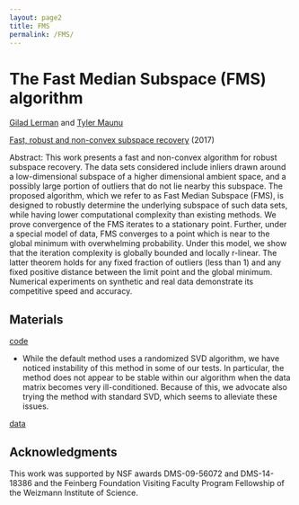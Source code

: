 ```yaml
---
layout: page2
title: FMS
permalink: /FMS/
---
```


# The Fast Median Subspace (FMS) algorithm

[Gilad Lerman](http://www-users.math.umn.edu/~lerman/) and [Tyler Maunu](https://twmaunu.github.io/)

[Fast, robust and non-convex subspace recovery](https://arxiv.org/abs/1406.6145) (2017)

Abstract:
This work presents a fast and non-convex algorithm for robust subspace recovery.
The data sets considered include inliers drawn around a low-dimensional
subspace of a higher dimensional ambient space, and a possibly large portion of
outliers that do not lie nearby this subspace. The proposed algorithm, which we
refer to as Fast Median Subspace (FMS), is designed to robustly determine the
underlying subspace of such data sets, while having lower computational complexity
than existing methods. We prove convergence of the FMS iterates to a
stationary point. Further, under a special model of data, FMS converges to a
point which is near to the global minimum with overwhelming probability. Under
this model, we show that the iteration complexity is globally bounded and
locally r-linear. The latter theorem holds for any fixed fraction of outliers (less
than 1) and any fixed positive distance between the limit point and the global
minimum. Numerical experiments on synthetic and real data demonstrate its
competitive speed and accuracy.

## Materials

[code](https://drive.google.com/file/d/0B3WZIZpLrsPYR3ZfRHJvdUJCMHM/view?usp=sharing)

* While the default method uses a randomized SVD algorithm, we have noticed instability of this method in some of our tests. In particular, the method does not appear to be stable within our algorithm when the data matrix becomes very ill-conditioned. Because of this, we advocate also trying the method with standard SVD, which seems to alleviate these issues.

[data](https://drive.google.com/file/d/0B3WZIZpLrsPYaEJYZk9icWVwcEk/view?usp=sharing)


## Acknowledgments

This work was supported by NSF awards DMS-09-56072 and DMS-14-18386
and the Feinberg Foundation Visiting Faculty Program Fellowship of the Weizmann
Institute of Science.

